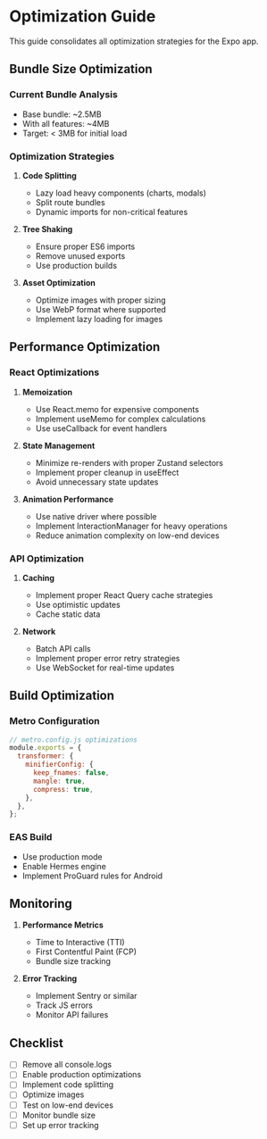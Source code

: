 # Optimization Guide

This guide consolidates all optimization strategies for the Expo app.

## Bundle Size Optimization

### Current Bundle Analysis
- Base bundle: ~2.5MB
- With all features: ~4MB
- Target: < 3MB for initial load

### Optimization Strategies

1. **Code Splitting**
   - Lazy load heavy components (charts, modals)
   - Split route bundles
   - Dynamic imports for non-critical features

2. **Tree Shaking**
   - Ensure proper ES6 imports
   - Remove unused exports
   - Use production builds

3. **Asset Optimization**
   - Optimize images with proper sizing
   - Use WebP format where supported
   - Implement lazy loading for images

## Performance Optimization

### React Optimizations
1. **Memoization**
   - Use React.memo for expensive components
   - Implement useMemo for complex calculations
   - Use useCallback for event handlers

2. **State Management**
   - Minimize re-renders with proper Zustand selectors
   - Implement proper cleanup in useEffect
   - Avoid unnecessary state updates

3. **Animation Performance**
   - Use native driver where possible
   - Implement InteractionManager for heavy operations
   - Reduce animation complexity on low-end devices

### API Optimization
1. **Caching**
   - Implement proper React Query cache strategies
   - Use optimistic updates
   - Cache static data

2. **Network**
   - Batch API calls
   - Implement proper error retry strategies
   - Use WebSocket for real-time updates

## Build Optimization

### Metro Configuration
```javascript
// metro.config.js optimizations
module.exports = {
  transformer: {
    minifierConfig: {
      keep_fnames: false,
      mangle: true,
      compress: true,
    },
  },
};
```

### EAS Build
- Use production mode
- Enable Hermes engine
- Implement ProGuard rules for Android

## Monitoring

1. **Performance Metrics**
   - Time to Interactive (TTI)
   - First Contentful Paint (FCP)
   - Bundle size tracking

2. **Error Tracking**
   - Implement Sentry or similar
   - Track JS errors
   - Monitor API failures

## Checklist

- [ ] Remove all console.logs
- [ ] Enable production optimizations
- [ ] Implement code splitting
- [ ] Optimize images
- [ ] Test on low-end devices
- [ ] Monitor bundle size
- [ ] Set up error tracking